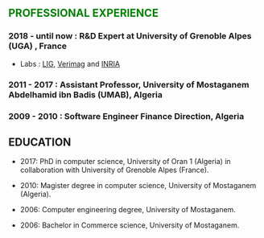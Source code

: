 
## <span style="color:green"> PROFESSIONAL EXPERIENCE </span>

### 2018 - until now : R&D Expert at University of Grenoble Alpes (UGA) , France

- Labs : [LIG](https://www.liglab.fr/en), [Verimag](https://www-verimag.imag.fr/?lang=en) and [INRIA](https://www.inria.fr/en/inria-centre-university-grenoble-alpes)


### 2011 - 2017 : Assistant Professor, University of Mostaganem Abdelhamid ibn Badis (UMAB), Algeria

### 2009 - 2010 : Software Engineer Finance Direction, Algeria


## EDUCATION

- 2017: PhD in computer science, University of Oran 1 (Algeria)  in collaboration with University of Grenoble Alpes (France).

- 2010: Magister degree in computer science, University of Mostaganem (Algeria).

- 2006: Computer engineering degree, University of Mostaganem.

- 2006: Bachelor in Commerce science, University of Mostaganem.
